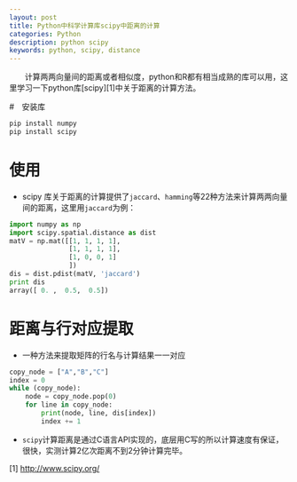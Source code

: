 ```yaml
---
layout: post
title: Python中科学计算库scipy中距离的计算
categories: Python
description: python scipy
keywords: python, scipy, distance
---
```


　　计算两两向量间的距离或者相似度，python和R都有相当成熟的库可以用，这里学习一下python库[scipy][1]中关于距离的计算方法。


#　安装库

```bash
pip install numpy
pip install scipy
```

# 使用

* scipy 库关于距离的计算提供了`jaccard`、`hamming`等22种方法来计算两两向量间的距离，这里用`jaccard`为例：

```python
import numpy as np
import scipy.spatial.distance as dist
matV = np.mat([[1, 1, 1, 1],
               [1, 1, 1, 1],
               [1, 0, 0, 1]
               ])
dis = dist.pdist(matV, 'jaccard')
print dis
array([ 0. ,  0.5,  0.5])
```


# 距离与行对应提取

* 一种方法来提取矩阵的行名与计算结果一一对应

```python
copy_node = ["A","B","C"]
index = 0
while (copy_node):
    node = copy_node.pop(0)
    for line in copy_node:
        print(node, line, dis[index])
        index += 1
```

* `scipy`计算距离是通过C语言API实现的，底层用C写的所以计算速度有保证，很快，实测计算2亿次距离不到2分钟计算完毕。





[1] http://www.scipy.org/